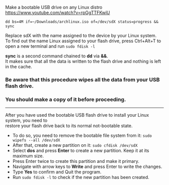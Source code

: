  Make a bootable USB drive on any Linux distro  
 https://www.youtube.com/watch?v=rpGgTTFKwiU  

 `dd bs=4M if=~/Downloads/archlinux.iso of=/dev/sdX status=progress && sync`

Replace sdX with the name assigned to the device by your Linux system.  
To find out the name Linux assigned to your flash drive, press Ctrl+Alt+T to open a new terminal and run `sudo fdisk -l`

**sync** is a second command chained to **dd** via **&&**.  
It makes sure that all the data is written to the flash drive and nothing is left in the cache.  

### Be aware that this procedure wipes all the data from your USB flash drive.
### You should make a copy of it before proceeding.
---
After you have used the bootable USB flash drive to install your Linux system, you need to   
restore your flash drive back to its normal not-bootable state.  
- To do so, you need to remove the bootable file system from it: `sudo wipefs --all /dev/sdX`  
- After that, create a new partition on it: `sudo cfdisk /dev/sdX`  
- Select **dos** and press **Enter** to create a new partition. Keep it at its maximum size.  
- Press Enter twice to create this partition and make it primary.  
- Navigate with arrow keys to **Write** and press Enter to write the changes.  
- Type **Yes** to confirm and Quit the program.  
- Run `sudo fdisk -l` to check if the new partition has been created.
